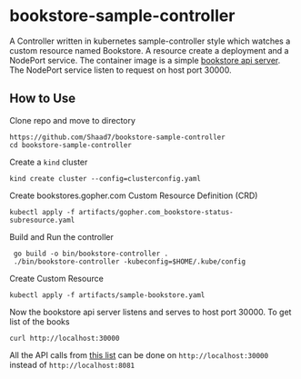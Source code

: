 # bookstore-sample-controller

A Controller written in kubernetes sample-controller style which watches a custom resource named Bookstore.
A resource create a deployment and a NodePort service. The container image is a simple
[bookstore api server](https://github.com/Shaad7/bookstore-api-server). The NodePort service listen to
request on host port 30000.

## How to Use

Clone repo and move to directory
```shell
https://github.com/Shaad7/bookstore-sample-controller
cd bookstore-sample-controller
```

Create a `kind` cluster 
```shell
kind create cluster --config=clusterconfig.yaml 
```

Create bookstores.gopher.com Custom Resource Definition (CRD)
```shell
kubectl apply -f artifacts/gopher.com_bookstore-status-subresource.yaml
```

Build and Run the controller
```shell
 go build -o bin/bookstore-controller .
 ./bin/bookstore-controller -kubeconfig=$HOME/.kube/config 
```

Create Custom Resource
```shell
kubectl apply -f artifacts/sample-bookstore.yaml 
```

Now the bookstore api server listens and serves to host port 30000.
To get list of the books
```shell
curl http://localhost:30000
```

All the API calls from [this list](https://github.com/Shaad7/bookstore-api-server#api-calls)
can be done on `http://localhost:30000` instead of `http://localhost:8081`
